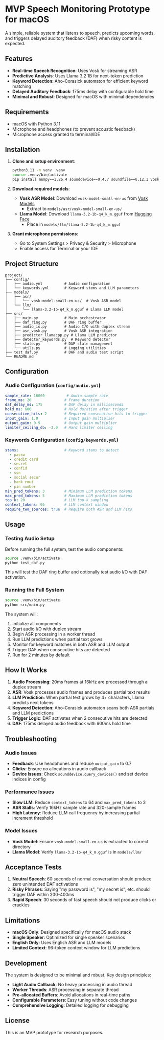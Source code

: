 # MVP Speech Monitoring Prototype for macOS

A simple, reliable system that listens to speech, predicts upcoming words, and triggers delayed auditory feedback (DAF) when risky content is expected.

## Features

- **Real-time Speech Recognition**: Uses Vosk for streaming ASR
- **Predictive Analysis**: Uses Llama 3.2 1B for next-token prediction
- **Keyword Detection**: Aho-Corasick automaton for efficient keyword matching
- **Delayed Auditory Feedback**: 175ms delay with configurable hold time
- **Minimal and Robust**: Designed for macOS with minimal dependencies

## Requirements

- macOS with Python 3.11
- Microphone and headphones (to prevent acoustic feedback)
- Microphone access granted to terminal/IDE

## Installation

1. **Clone and setup environment**:
   ```bash
   python3.11 -m venv .venv
   source .venv/bin/activate
   pip install numpy==1.26.4 sounddevice==0.4.7 soundfile==0.12.1 vosk==0.3.44 pyahocorasick==2.1.0 llama-cpp-python==0.2.90 onnxruntime==1.18.1 pyyaml==6.0.2 loguru==0.7.2
   ```

2. **Download required models**:
   - **Vosk ASR Model**: Download `vosk-model-small-en-us` from [Vosk Models](https://alphacephei.com/vosk/models)
     - Extract to `models/asr/vosk-model-small-en-us/`
   - **Llama Model**: Download `llama-3.2-1b-q4_k_m.gguf` from [Hugging Face](https://huggingface.co/TheBloke/Llama-3.2-1B-GGUF)
     - Place in `models/llm/llama-3.2-1b-q4_k_m.gguf`

3. **Grant microphone permissions**:
   - Go to System Settings > Privacy & Security > Microphone
   - Enable access for Terminal or your IDE

## Project Structure

```
project/
├── config/
│   ├── audio.yml          # Audio configuration
│   └── keywords.yml       # Keyword stems and LLM parameters
├── models/
│   ├── asr/
│   │   └── vosk-model-small-en-us/  # Vosk ASR model
│   └── llm/
│       └── llama-3.2-1b-q4_k_m.gguf # Llama LLM model
├── src/
│   ├── main.py            # Main orchestrator
│   ├── daf_ring.py        # DAF ring buffer
│   ├── audio_io.py        # Audio I/O with duplex stream
│   ├── asr_vosk.py        # Vosk ASR integration
│   ├── predictor_llamacpp.py # Llama LLM predictor
│   ├── detector_keywords.py  # Keyword detector
│   ├── state.py           # DAF state management
│   └── utils.py           # Logging utilities
├── test_daf.py            # DAF and audio test script
└── README.md
```

## Configuration

### Audio Configuration (`config/audio.yml`)

```yaml
sample_rate: 16000          # Audio sample rate
frame_ms: 20               # Frame duration
daf_delay_ms: 175          # DAF delay in milliseconds
hold_ms: 600               # Hold duration after trigger
consecutive_hits: 2        # Required consecutive hits to trigger
input_gain: 1.0            # Input gain multiplier
output_gain: 0.9           # Output gain multiplier
limiter_ceiling_db: -3.0   # Hard limiter ceiling
```

### Keywords Configuration (`config/keywords.yml`)

```yaml
stems:                     # Keyword stems to detect
  - passw
  - credit card
  - secret
  - confid
  - ssn
  - social secur
  - bank rout
  - pin number
min_pred_tokens: 3         # Minimum LLM prediction tokens
max_pred_tokens: 5         # Maximum LLM prediction tokens
top_k: 20                  # LLM top-k sampling
context_tokens: 96         # LLM context window
require_two_sources: true  # Require both ASR and LLM hits
```

## Usage

### Testing Audio Setup

Before running the full system, test the audio components:

```bash
source .venv/bin/activate
python test_daf.py
```

This will test the DAF ring buffer and optionally test audio I/O with DAF activation.

### Running the Full System

```bash
source .venv/bin/activate
python src/main.py
```

The system will:
1. Initialize all components
2. Start audio I/O with duplex stream
3. Begin ASR processing in a worker thread
4. Run LLM predictions when partial text grows
5. Monitor for keyword matches in both ASR and LLM output
6. Trigger DAF when consecutive hits are detected
7. Run for 2 minutes by default

## How It Works

1. **Audio Processing**: 20ms frames at 16kHz are processed through a duplex stream
2. **ASR**: Vosk processes audio frames and produces partial text results
3. **LLM Prediction**: When partial text grows by 4+ characters, Llama predicts next tokens
4. **Keyword Detection**: Aho-Corasick automaton scans both ASR partials and LLM predictions
5. **Trigger Logic**: DAF activates when 2 consecutive hits are detected
6. **DAF**: 175ms delayed audio feedback with 600ms hold time

## Troubleshooting

### Audio Issues
- **Feedback**: Use headphones and reduce `output_gain` to 0.7
- **Clicks**: Ensure no allocations in audio callback
- **Device Issues**: Check `sounddevice.query_devices()` and set device indices in config

### Performance Issues
- **Slow LLM**: Reduce `context_tokens` to 64 and `max_pred_tokens` to 3
- **ASR Stalls**: Verify 16kHz sample rate and 320-sample frames
- **High Latency**: Reduce LLM call frequency by increasing partial increment threshold

### Model Issues
- **Vosk Model**: Ensure `vosk-model-small-en-us` is extracted to correct directory
- **Llama Model**: Verify `llama-3.2-1b-q4_k_m.gguf` is in `models/llm/`

## Acceptance Tests

1. **Neutral Speech**: 60 seconds of normal conversation should produce zero unintended DAF activations
2. **Risky Phrases**: Saying "my password is", "my secret is", etc. should trigger DAF within 200-400ms
3. **Rapid Speech**: 30 seconds of fast speech should not produce clicks or crackles

## Limitations

- **macOS Only**: Designed specifically for macOS audio stack
- **Single Speaker**: Optimized for single speaker scenarios
- **English Only**: Uses English ASR and LLM models
- **Limited Context**: 96-token context window for LLM predictions

## Development

The system is designed to be minimal and robust. Key design principles:

- **Light Audio Callback**: No heavy processing in audio thread
- **Worker Threads**: ASR processing in separate thread
- **Pre-allocated Buffers**: Avoid allocations in real-time paths
- **Configurable Parameters**: Easy tuning without code changes
- **Comprehensive Logging**: Detailed logging for debugging

## License

This is an MVP prototype for research purposes.
